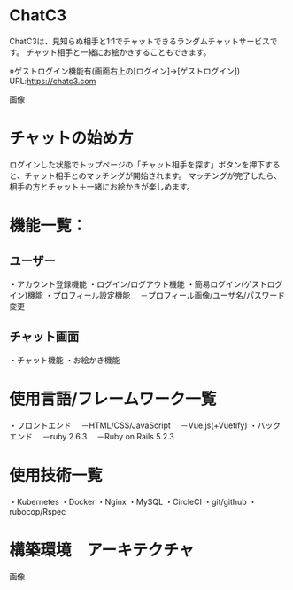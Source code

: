 # ChatC3
ChatC3は、見知らぬ相手と1:1でチャットできるランダムチャットサービスです。
チャット相手と一緒にお絵かきすることもできます。

※ゲストログイン機能有(画面右上の[ログイン]→[ゲストログイン])
URL:https://chatc3.com

画像

# チャットの始め方
ログインした状態でトップページの「チャット相手を探す」ボタンを押下すると、チャット相手とのマッチングが開始されます。
マッチングが完了したら、相手の方とチャット＋一緒にお絵かきが楽しめます。

# 機能一覧：
## ユーザー
・アカウント登録機能
・ログイン/ログアウト機能
・簡易ログイン(ゲストログイン)機能
・プロフィール設定機能
　－プロフィール画像/ユーザ名/パスワード変更

## チャット画面
・チャット機能
・お絵かき機能

# 使用言語/フレームワーク一覧
・フロントエンド
　－HTML/CSS/JavaScript
　－Vue.js(+Vuetify)
・バックエンド
　－ruby 2.6.3
　－Ruby on Rails 5.2.3

# 使用技術一覧
・Kubernetes
・Docker
・Nginx
・MySQL
・CircleCI
・git/github
・rubocop/Rspec

# 構築環境　アーキテクチャ


画像



